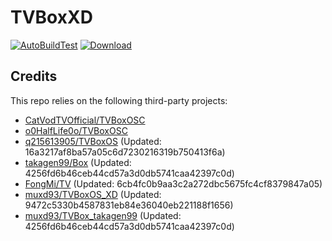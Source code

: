 # TVBoxXD

[![AutoBuildTest](https://github.com/muxd93/TVBoxOS_XD/actions/workflows/auto_build.yml/badge.svg)](https://github.com/muxd93/TVBoxOS_XD/actions/workflows/auto_build.yml)
[![Download](https://img.shields.io/github/v/release/muxd93/TVBoxOS_XD?color=green&logoColor=green&label=Download&logo=DocuSign)](https://github.com/muxd93/TVBoxOS_XD/releases)

## Credits
This repo relies on the following third-party projects:
- [CatVodTVOfficial/TVBoxOSC](https://github.com/CatVodTVOfficial/TVBoxOSC)
- [o0HalfLife0o/TVBoxOSC](https://github.com/o0HalfLife0o/TVBoxOSC/releases)
- [q215613905/TVBoxOS](https://github.com/q215613905/TVBoxOS) (Updated: 16a3217af8ba57a05c6d7230216319b750413f6a)
- [takagen99/Box](https://github.com/takagen99/Box) (Updated: 4256fd6b46ceb44cd57a3d0db5741caa42397c0d)
- [FongMi/TV](https://github.com/FongMi/TV) (Updated: 6cb4fc0b9aa3c2a272dbc5675fc4cf8379847a05)
- [muxd93/TVBoxOS_XD](https://github.com/muxd93/TVBoxOS_XD) (Updated: 9472c5330b4587831eb84e36040eb221188f1656)
- [muxd93/TVBox_takagen99](https://github.com/muxd93/TVBox_takagen99) (Updated: 4256fd6b46ceb44cd57a3d0db5741caa42397c0d)
